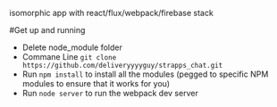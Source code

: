 isomorphic app with react/flux/webpack/firebase stack

#Get up and running

* Delete node_module folder
* Commane Line `git clone https://github.com/deliveryyyyguy/strapps_chat.git`
* Run `npm install` to install all the modules (pegged to specific NPM modules to ensure that it works for you)
* Run `node server` to run the webpack dev server 



